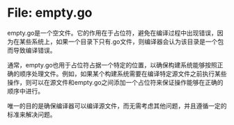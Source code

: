 # File: empty.go

empty.go是一个空文件。它的作用在于占位符，避免在编译过程中出现错误，因为在某些系统上，如果一个目录下只有.go文件，则编译器会认为该目录是一个包而导致编译错误。

通常，empty.go也用于占位符占据一个特定的位置，以确保构建系统能够按照正确的顺序处理文件。例如，如果某个构建系统需要在编译特定源文件之前执行某些操作，则可以在源文件和empty.go之间添加一个占位符来保证操作能够在正确的顺序中进行。

唯一的目的是确保编译器可以编译源文件，而无需考虑其他问题，并且遵循一定的标准来解决问题。

